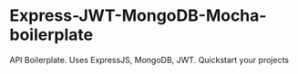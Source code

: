 # Express-JWT-MongoDB-Mocha-boilerplate
API Boilerplate. Uses ExpressJS, MongoDB, JWT. Quickstart your projects
